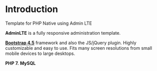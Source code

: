 # Introduction

Template for PHP Native using Admin LTE

**AdminLTE** is a fully responsive administration template.

**[Bootstrap 4.5](https://getbootstrap.com/)** framework and also the JS/jQuery plugin.
Highly customizable and easy to use. Fits many screen resolutions from small mobile devices to large desktops.

**PHP 7.**
**MySQL**
